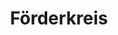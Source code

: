 ---
title: "Förderkreis"
layout: "foerderkreis"
aliases:
  - /foerderkreis.html
  - /mitgliedschaft.html
  - /unterstuetzen.html

about_text: 'Der <i>Förderkreis Schäftlarner Konzerte e.&nbsp;V.</i> wurde im März 1999 gegründet, um die Zukunft der Schäftlarner Konzerte zu sichern. Die Konzertreihe bietet jedes Jahr sinfonische, konzertante und Kammermusik von Barock über Klassik bis Romantik unter ihrem künstlerischen Leiter Michael Forster. Ein Hauptgewicht liegt auf dem Werk von Mozart und dem gewaltigen, oft vernachlässigten sinfonischen Schaffen von Joseph Haydn. Veranstalter der Konzerte ist der Verein Schäftlarner Konzerte e.&nbsp;V.<br><br>Der Förderkreis hat in den Jahren seines Bestehens die Konzertreihe sehr erfolgreich in ideeller und finanzieller Hinsicht unterstützt. Ohne das Engagement eines musikbegeisterten Publikums, das sich im <i>Förderkreis Schäftlarner Konzerte e.&nbsp;V.</i> zusammengeschlossen hat, wäre eine konsequente Ausrichtung der Konzerte nicht möglich gewesen. Um die solistische und orchestrale Qualität dieser Reihe zu sichern, bedarf es auch in Zukunft der Unterstützung durch den <i>Förderkreis Schäftlarner Konzerte e.&nbsp;V.</i>'

statute_info: 'Die Satzung des <i>Förderkreises Schäftlarner Konzerte e.&nbsp;V.</i><br>können Sie hier <a href="/downloads/Satzung_Foerderkreis_Schaeftlarner_Konzerte_eV.pdf">als PDF-Datei herunterladen</a>.'

contact_info: 'c/o RAin Susanne Rieder<br>Bahnhofstr. 15<br>82515 Wolfratshausen<br><a href="mailto:foerderkreis@schaeftlarner-konzerte.de?Subject=Interesse%20am%20Förderkreis">foerderkreis@schaeftlarner-konzerte.de</a><br>Telefax: 08171/43 30-30<br><br>Vorstand:<br>1. Vorsitzende: Rechtsanwältin Susanne Rieder,<br>2. Vorsitzender: Prof. Dr. Wolfgang Thasler,<br>Schriftführerin: Anja Brandstäter,<br>Schatzmeister: Oliver Schmidt<br>Vereinsregisternummer: VR 16532<br>Amtsgericht München<br>Steuernummer: 143/214/50300<br>Finanzamt München<br>Der Verein ist gemeinnützig i.S.d. §§ 51 ff. AO<br><br>Bankverbindung:<br>Kreissparkasse München Starnberg Ebersberg<br>IBAN: DE23 7025 0150 0005 1329 72<br>BIC: BYLADEM1KMS'

support_text: 'Unterstützen Sie die Arbeit des <i>Förderkreises Schäftlarner Konzerte e.&nbsp;V.</i> <a href="/downloads/Mitgliedsantrag_Schaeftlarner_Konzerte_eV.pdf"><br>Werden Sie Mitglied</a> und tragen Sie damit zu einer erfolgreichen Zukunft der Schäftlarner Konzerte bei!<br><a href="/downloads/Mitgliedsantrag_Schaeftlarner_Konzerte_eV.pdf">Laden Sie den Aufnahmeantrag herunter</a>, und senden Sie ihn noch heute ausgefüllt ab:'

contact_methods:
  - icon: "fa-solid fa-envelope"
    title: "per E-Mail"
    content: '<a href="mailto:foerderkreis@schaeftlarner-konzerte.de?Subject=Interesse%20am%20Förderkreis">foerderkreis@schaeftlarner-konzerte.de</a>'
  - icon: "fa-solid fa-fax"  
    title: "per Fax"
    content: "08171/43 30 – 30"
  - icon: "fa-solid fa-truck"
    title: "per Post"
    content: "Förderkreis Schäftlarner Konzerte e.&nbsp;V.<br>c/o RAin Susanne Rieder<br>Bahnhofstr. 15<br>82515 Wolfratshausen"

tax_info: "Übrigens: Der Jahresbeitrag von € 60,00 ist steuerlich absetzbar."
---